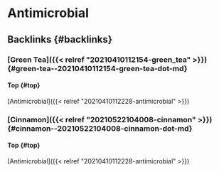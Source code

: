 # Antimicrobial


## Backlinks {#backlinks}


### [Green Tea]({{< relref "20210410112154-green_tea" >}}) {#green-tea--20210410112154-green-tea-dot-md}


#### Top {#top}

[Antimicrobial]({{< relref "20210410112228-antimicrobial" >}})


### [Cinnamon]({{< relref "20210522104008-cinnamon" >}}) {#cinnamon--20210522104008-cinnamon-dot-md}


#### Top {#top}

[Antimicrobial]({{< relref "20210410112228-antimicrobial" >}})

